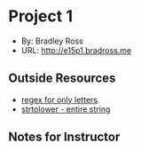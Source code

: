 # Project 1
+ By: Bradley Ross
+ URL: <http://e15p1.bradross.me>

## Outside Resources
+ [regex for only letters](https://www.w3resource.com/php-exercises/php-regular-expression-exercise-7.php)
+ [strtolower - entire string](https://www.w3schools.com/php/func_string_strtolower.asp#:~:text=The%20strtolower()%20function%20converts,converts%20a%20string%20to%20uppercase)


## Notes for Instructor

